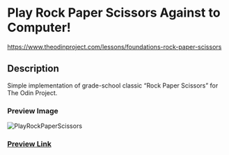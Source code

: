 # Play Rock Paper Scissors Against to Computer!

https://www.theodinproject.com/lessons/foundations-rock-paper-scissors

## Description

Simple implementation of grade-school classic “Rock Paper Scissors” for The Odin Project.

### Preview Image

![PlayRockPaperScissors](https://github.com/selimbiber/SimpleWebBrowserGames/assets/117529414/fcc57187-e172-42be-ae70-c055810f89d5)

### [Preview Link](https://htmlpreview.github.io/?https://github.com/selimbiber/PlayfulWeb/blob/main/RockPaperScissors/index.html)
